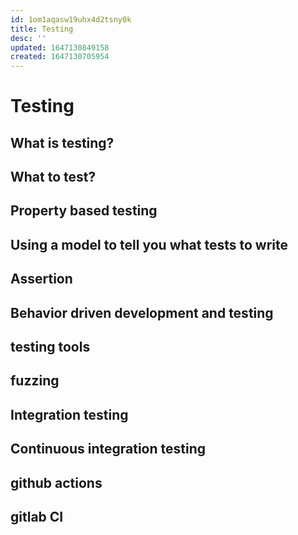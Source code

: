 ```yaml
---
id: 1om1aqasw19uhx4d2tsny0k
title: Testing
desc: ''
updated: 1647130849158
created: 1647130705954
---
```


# Testing

## What is testing?

## What to test?

## Property based testing

## Using a model to tell you what tests to write

## Assertion

## Behavior driven development and testing

## testing tools

## fuzzing

## Integration testing

## Continuous integration testing

## github actions

## gitlab CI


